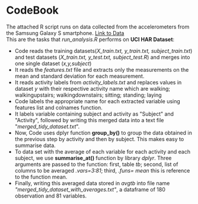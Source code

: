 # CodeBook

The attached R script runs on data collected from the accelerometers from the Samsung Galaxy S smartphone.
[Link to Data](https://d396qusza40orc.cloudfront.net/getdata%2Fprojectfiles%2FUCI%20HAR%20Dataset.zip)   
This are the tasks that *run_analysis.R* performs on **UCI HAR Dataset**:   
* Code reads the training datasets(*X_train.txt, y_train.txt, subject_train.txt*) and test datasets (*X_train.txt, y_test.txt, subject_test.R*) and merges into one single dataset
(*x,y,subject*)   
* It reads the *features.txt* file and extracts only the measurements on the mean and standard deviation for each measurement.
* It reads activity labels from *activity_labels.txt* and replaces values in dataset *y* with their respective activity name which are
walking; walkingupstairs; walkingdownstairs; sitting; standing; laying  
* Code labels the appropriate name for each extracted variable using features list and colnames function.
* It labels variable containing subject and activity as "Subject" and "Activity", followed by writing this merged data into a text file "*merged_tidy_dataset.txt*".
* Now, Code uses dplyr function **group_by()** to group the data obtained in the previous step by activity and then by subject. This makes easy to summarise data.  
* To data set with the average of each variable for each activity and each subject, we use **summarise_at()** function by library *dplyr*. Three arguments are passed to
 the function: first, table *tb*; second, list of columns to be averaged *.vars=3:81*; third, *.funs= mean* this is reference to the function mean.  
 * Finally, writing this averaged data stored in *avgtb* into file name *"merged_tidy_dataset_with_averages.txt"*, a dataframe of 180 observation and 81 variables.
